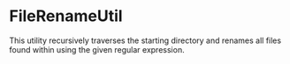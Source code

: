 FileRenameUtil
==============

This utility recursively traverses the starting directory and renames all files found within
using the given regular expression. 